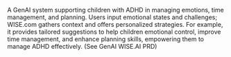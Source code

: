 A GenAI system supporting children with ADHD in managing emotions, time management, and planning. Users input emotional states and challenges; WISE.com gathers context and offers personalized strategies. For example, it provides tailored suggestions to help children emotional control, improve time management, and enhance planning skills, empowering them to manage ADHD effectively. (See GenAI WISE.AI PRD)
